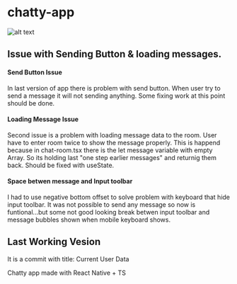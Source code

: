 # chatty-app

![alt text](https://www.pngfind.com/pngs/m/559-5596043_horde-technology-react-native-logo-hd-png-download.png)

## Issue with Sending Button & loading messages.

#### Send Button Issue

In last version of app there is problem with send button. When user try to send a message it will not sending anything. Some fixing work at this point should be done.

#### Loading Message Issue

Second issue is a problem with loading message data to the room. User have to enter room twice to show the message properly. This is happend because in chat-room.tsx there is the let message variable with empty Array. So its holding last "one step earlier messages" and returnig them back. Should be fixed with useState.

#### Space betwen message and Input toolbar

I had to use negative bottom offset to solve problem with keyboard that hide input toolbar. It was not possible to send any message so now is funtional...but some not good looking break betwen input toolbar and message bubbles shown when mobile keyboard shows.

## Last Working Vesion

It is a commit with title: Current User Data


Chatty  app made with React Native + TS
